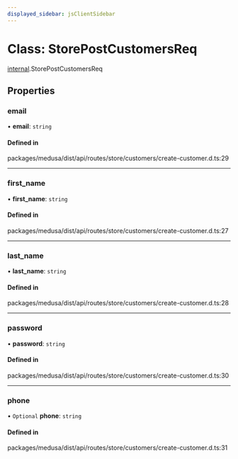 ```yaml
---
displayed_sidebar: jsClientSidebar
---
```


# Class: StorePostCustomersReq

[internal](../modules/internal.md).StorePostCustomersReq

## Properties

### email

• **email**: `string`

#### Defined in

packages/medusa/dist/api/routes/store/customers/create-customer.d.ts:29

___

### first\_name

• **first\_name**: `string`

#### Defined in

packages/medusa/dist/api/routes/store/customers/create-customer.d.ts:27

___

### last\_name

• **last\_name**: `string`

#### Defined in

packages/medusa/dist/api/routes/store/customers/create-customer.d.ts:28

___

### password

• **password**: `string`

#### Defined in

packages/medusa/dist/api/routes/store/customers/create-customer.d.ts:30

___

### phone

• `Optional` **phone**: `string`

#### Defined in

packages/medusa/dist/api/routes/store/customers/create-customer.d.ts:31
